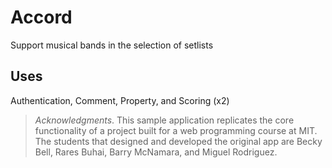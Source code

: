 # Accord

Support musical bands in the selection of setlists

## Uses

Authentication, Comment, Property, and Scoring (x2)


> *Acknowledgments*. This sample application replicates the core functionality of a project
> built for a web programming course at MIT.
> The students that designed and developed the original app are Becky Bell,
> Rares Buhai, Barry McNamara, and Miguel Rodriguez.
